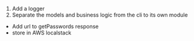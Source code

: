 1. Add a logger
2. Separate the models and business logic from the cli to its own module

- Add url to getPasswords response
- store in AWS localstack
